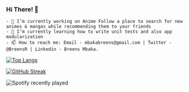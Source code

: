### Hi There! 👋
```
- 🔭 I’m currently working on Anime Follow a place to search for new animes & mangas while recommending them to your friends
- 🌱 I’m currently learning how to write unit tests and also app modularization
- 📫 How to reach me: Email - mbakabreens@gmail.com | Twitter - @BreensR | Linkedin - Breens Mbaka.

```

[![Top Langs](https://github-readme-stats.vercel.app/api/top-langs/?username=breens-mbaka&layout=compact)](https://github.com/anuraghazra/github-readme-stats)

[![GitHub Streak](http://github-readme-streak-stats.herokuapp.com?user=breens-mbaka&theme=tokyonight&hide_border=true&date_format=M%20j%5B%2C%20Y%5D)](https://git.io/streak-stats)

![Spotify recently played](https://spotify-recently-played-readme.vercel.app/api?user=o0iyiufnkn0ti8vf15r2w3ook)
